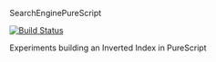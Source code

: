 SearchEnginePureScript   

[![Build Status](https://travis-ci.org/holoed/SearchEnginePureScript.svg?branch=master)](https://travis-ci.org/holoed/SearchEnginePureScript)

Experiments building an Inverted Index in PureScript
